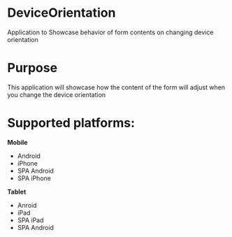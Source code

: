 DeviceOrientation
=======================

Application to Showcase behavior of form contents on changing device orientation


# Purpose
This application will showcase how the content of the form will adjust when you change the device orientation

# Supported platforms:
**Mobile**
 * Android
 * iPhone
 * SPA Android
 * SPA iPhone
 
**Tablet** 
 * Anroid
 * iPad
 * SPA iPad
 * SPA Android
